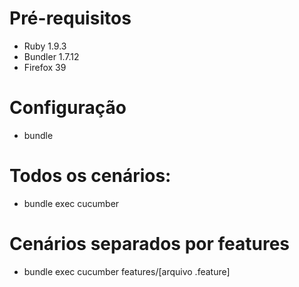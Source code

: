 Pré-requisitos
==============
- Ruby 1.9.3
- Bundler 1.7.12
- Firefox 39

Configuração
========
- bundle

Todos os cenários:
====================
- bundle exec cucumber

Cenários separados por features
================================================
- bundle exec cucumber features/[arquivo .feature]

